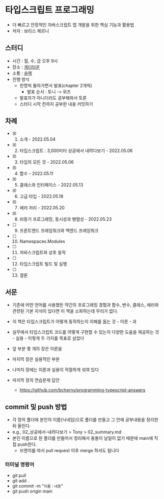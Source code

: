 # 타입스크립트 프로그래밍

- 더 빠르고 안정적인 자바스크립트 앱 개발을 위한 핵심 기능과 활용법
- 저자 : 보리스 체르니

## 스터디

- 시간 : 월, 수, 금 오후 9시
- 장소 : [게더타운](https://app.gather.town/app/zvVfLbjGc6DVVluv/DeepDiveStudy)
- 소통 : [슬랙](https://metacognition-hq.slack.com/archives/C03DZ8G0V5F)
- 진행 방식
  - 한명씩 돌아가면서 발표(chapter 2개씩)
    - 발표 순서 : 토니 -> 위즈
  - 발표자가 아니더라도 공부해와서 토론
  - 스터디 시작 전까지 공부한 내용 커밋하기

## 차례

- [x] 1. 소개 - 2022.05.04
- [x] 2. 타입스크립트 : 3,000미터 상공에서 내려다보기 - 2022.05.06
- [x] 3. 타입의 모든 것 - 2022.05.06
- [x] 4. 함수 - 2022.05.11
- [x] 5. 클래스와 인터페이스 - 2022.05.13
- [x] 6. 고급 타입 - 2022.05.18
- [x] 7. 에러 처리 - 2022.05.20
- [x] 8. 비동기 프로그래밍, 동시성과 병렬성 - 2022.05.23
- [ ] 9. 프론트엔드 프레임워크와 백엔드 프레임워크
- [ ] 10. Namespaces.Modules
- [ ] 11. 자바스크립트와 상호 동작
- [ ] 12. 타입스크립트 빌드 및 실행
- [ ] 13. 결론

## 서문

- 기존에 어떤 언어를 사용했든 약간의 프로그래밍 경험과 함수, 변수, 클래스, 에러와 관련된 기본 지식이 있다면
  이 책을 소화하는데 무리가 없다.

- 이 책은 타입스크립트가 어떻게 동작하는지 이해를 돕는 것 - 이론 - 과
- 실무에서 타입스크립트 코드를 어떻게 구현할 수 있는지 다양한 도움을 제공하는 것 - 실용 -
  이렇게 두 가지를 목표로 삼았다
- 앞 부분 몇 개의 장은 이론을
- 마지막 장은 실용적인 부분
- 나머지 장에는 이론과 실용이 적절하게 섞여 있다

- 마지막 장의 연습문제 답안
  - https://github.com/bcherny/programming-typescript-answers

## commit 및 push 방법

- 각 장의 폴더에 본인의 이름(닉네임)으로 폴더를 만들고 그 안에 공부내용을 정리한 뒤 올린다.
- e.g., 02\_상공에서-내려다보기 > Tony > 02_summary.md
- 본인 이름으로 된 폴더를 만들어서 정리해서 충돌이 날일이 없기 때문에 main에 직접 push한다.
  - 브랜치를 따서 pull request 이후 merge 하셔도 됩니다

### 터미널 명령어

- git pull
- git add .
- git commit -m "`이름` : `내용`"
- git push origin main
